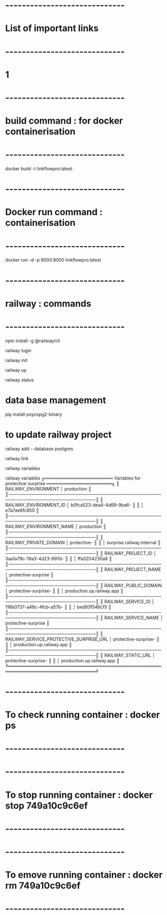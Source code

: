 # -----------------------------
# List of important links
# -----------------------------
# 1 





# -----------------------------
# build command : for docker containerisation
# -----------------------------
docker build -t linkflowpro:latest .

# -----------------------------
# Docker run command : containerisation
# -----------------------------

docker run -d -p 8000:8000 linkflowpro:latest

# -----------------------------
# railway : commands
# -----------------------------

npm install -g @railway/cli

railway login

railway init

railway up

railway status

# data base management 
pip install psycopg2-binary

# to update railway  project 
railway add --database postgres


railway link

railway variables

 railway variables
╔══════════════════════ Variables for protective-surprise ═════════════════════╗
║ RAILWAY_ENVIRONMENT                     │ production                         ║
║──────────────────────────────────────────────────────────────────────────────║
║ RAILWAY_ENVIRONMENT_ID                  │ b0fca523-dea4-4d69-9ba6-           ║
║                                         │ e7a7ae6fc850                       ║
║──────────────────────────────────────────────────────────────────────────────║
║ RAILWAY_ENVIRONMENT_NAME                │ production                         ║
║──────────────────────────────────────────────────────────────────────────────║
║ RAILWAY_PRIVATE_DOMAIN                  │ protective-                        ║
║                                         │ surprise.railway.internal          ║
║──────────────────────────────────────────────────────────────────────────────║
║ RAILWAY_PROJECT_ID                      │ 3aa1a79c-19a3-4d23-897d-           ║
║                                         │ ffa0204230a8                       ║
║──────────────────────────────────────────────────────────────────────────────║
║ RAILWAY_PROJECT_NAME                    │ protective-surprise                ║
║──────────────────────────────────────────────────────────────────────────────║
║ RAILWAY_PUBLIC_DOMAIN                   │ protective-surprise-               ║
║                                         │ production.up.railway.app          ║
║──────────────────────────────────────────────────────────────────────────────║
║ RAILWAY_SERVICE_ID                      │ 116b0737-a48c-4fcb-a57b-           ║
║                                         │ bed93f546cf5                       ║
║──────────────────────────────────────────────────────────────────────────────║
║ RAILWAY_SERVICE_NAME                    │ protective-surprise                ║
║──────────────────────────────────────────────────────────────────────────────║
║ RAILWAY_SERVICE_PROTECTIVE_SURPRISE_URL │ protective-surprise-               ║
║                                         │ production.up.railway.app          ║
║──────────────────────────────────────────────────────────────────────────────║
║ RAILWAY_STATIC_URL                      │ protective-surprise-               ║
║                                         │ production.up.railway.app          ║
╚══════════════════════════════════════════════════════════════════════════════╝









# -----------------------------
# To check running container : docker ps
# -----------------------------
# -----------------------------
# To stop running container : docker stop 749a10c9c6ef
# -----------------------------
# -----------------------------
# To emove running container : docker rm 749a10c9c6ef
# -----------------------------